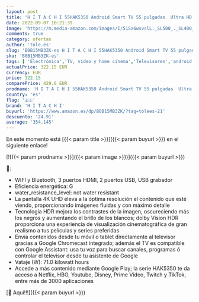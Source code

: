 ```yaml
---
layout: post
title: 'H I T A C H I 55HAK5350 Android Smart TV 55 pulgadas  Ultra HD  HDR10  Dolby Vision  Bluetooth  Google Play  Chromecast Integrado  compatible con Google Assistant TDT y satélite'
date: 2022-09-07 10:21:39
image: 'https://m.media-amazon.com/images/I/51Sa6wsvslL._SL500_._SL400_.jpg'
comments: true
category: ofertas
author: 'tole.es'
slug: 'B0B15MB3ZK-es H I T A C H I 55HAK5350 Android Smart TV 55 pulgadas Ultra...'
sku: 'B0B15MB3ZK-es'
tags: [ 'Electrónica','TV, vídeo y home cinema','Televisores','android','h i t a c h i','🇪🇸', ]
actualPrice: 322.15 EUR
currency: EUR
price: 322.15
comparePrice: 429.0 EUR
prodname: 'H I T A C H I 55HAK5350 Android Smart TV 55 pulgadas  Ultra HD  HDR10  Dolby Vision  Bluetooth  Google Play  Chromecast Integrado  compatible con Google Assistant TDT y satélite'
country: 'es'
flag: '🇪🇸'
brand: 'H I T A C H I'
buyurl: 'https://www.amazon.es/dp/B0B15MB3ZK/?tag=tolees-21'
descuento: '24.91'
average: '354.145'
---
```


En este momento está [{{< param title >}}]({{< param buyurl >}}) en el siguiente enlace!

[![{{< param prodname >}}]({{< param image >}})]({{< param buyurl >}})

🔎:

- WIFI y Bluetooth, 3 puertos HDMI, 2 puertos USB, USB grabador
- Eficiencia energética: G
- water_resistance_level: not water resistant
- La pantalla 4K UHD eleva a la óptima resolución el contenido que esté viendo, proporcionando imágenes fluidas y con máximo detalle
- Tecnología HDR mejora los contrastes de la imagen, oscureciendo más los negros y aumentando el brillo de los blancos; dolby Vision HDR proporciona una experiencia de visualización cinematográfica de gran realismo a tus películas y series preferidas
- Envía contenidos desde tu móvil o tablet directamente al televisor gracias a Google Chromecast integrado; además el TV es compatible con Google Assistant: usa tu voz para buscar canales, programas ó controlar el televisor desde tu asistente de Google
- Vataje (W): 71.0 kilowatt hours
- Accede a más contenido mediante Google Play; la serie HAK5350 te da acceso a Netflix, HBO, Youtube, Disney, Prime Video, Twitch y TikTok, entre más de 3000 aplicaciones

[🛒 Aquí!!!]({{< param buyurl >}})
